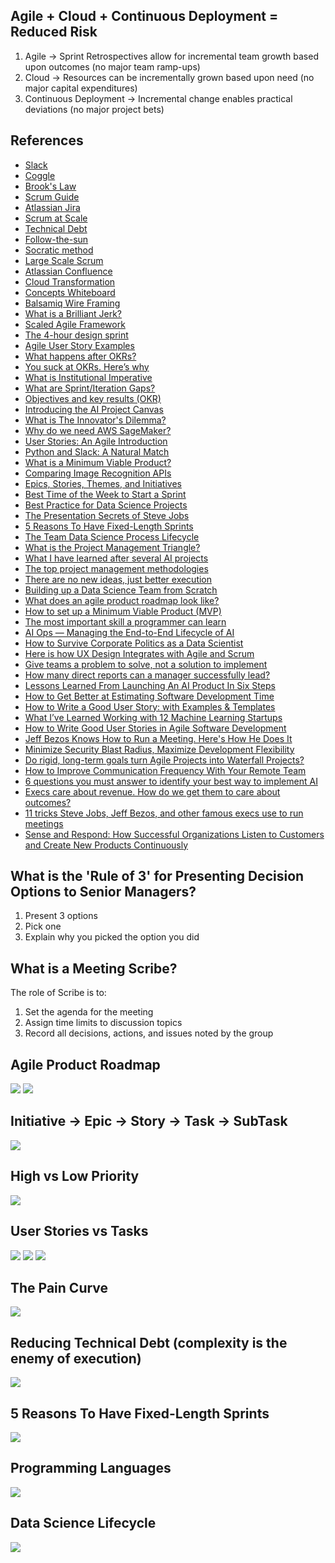 ## Agile + Cloud + Continuous Deployment = Reduced Risk
1) Agile -> Sprint Retrospectives allow for incremental team growth based upon outcomes (no major team ramp-ups)
2) Cloud -> Resources can be incrementally grown based upon need (no major capital expenditures)
3) Continuous Deployment -> Incremental change enables practical deviations (no major project bets)

## References
* [Slack](https://slack.com/intl/en-ca/)
* [Coggle](https://coggle.it)
* [Brook's Law](https://en.wikipedia.org/wiki/Brooks%27s_law)
* [Scrum Guide](https://www.scrumguides.org/index.html)
* [Atlassian Jira](https://www.atlassian.com/software/jira?r=APMT)
* [Scrum at Scale](https://www.scrumatscale.com/scrum-at-scale-guide-read-online/)
* [Technical Debt](https://en.wikipedia.org/wiki/Technical_debt)
* [Follow-the-sun](https://en.wikipedia.org/wiki/Follow-the-sun)
* [Socratic method](https://en.wikipedia.org/wiki/Socratic_method)
* [Large Scale Scrum](https://less.works)
* [Atlassian Confluence](https://www.atlassian.com/software/confluence)
* [Cloud Transformation](https://www.dynatrace.com/news/blog/what-i-learned-in-my-80-hours-with-singapore-cloud-transformation-leaders/)
* [Concepts Whiteboard](https://concepts.app/en/)
* [Balsamiq Wire Framing](https://balsamiq.com/?gclid=Cj0KCQjwj_XpBRCCARIsAItJiuQfOalumnddzhZm1-dGZt7jCQE7og5dvvzTDXfTgsJzOtnt2jufwQcaAsmOEALw_wcB)
* [What is a Brilliant Jerk?](https://www.inc.com/jim-schleckser/why-netflix-doesn-t-tolerate-brilliant-jerks.html)
* [Scaled Agile Framework](https://www.scaledagileframework.com)
* [The 4-hour design sprint](https://ux.shopify.com/the-4-hour-design-sprint-b05b516cede7)
* [Agile User Story Examples](https://tech.gsa.gov/guides/user_story_example/)
* [What happens after OKRs?](https://medium.com/pminsider/what-happens-after-okrs-2c64a8c27974)
* [You suck at OKRs. Here’s why](https://medium.com/@jboogie/you-suck-at-okrs-heres-why-84e7bf2836d3)
* [What is Institutional Imperative](https://www.allbusiness.com/how-to-avoid-the-institutional-imperative-14597416-1.html)
* [What are Sprint/Iteration Gaps?](https://community.versionone.com/VersionOne/VersionOne_Basics/Common_Questions/What_are_Sprint%2F%2FIteration_Gaps%3F)
* [Objectives and key results (OKR)](https://en.wikipedia.org/wiki/OKR)
* [Introducing the AI Project Canvas](https://towardsdatascience.com/introducing-the-ai-project-canvas-e88e29eb7024)
* [What is The Innovator's Dilemma?](https://en.wikipedia.org/wiki/The_Innovator%27s_Dilemma)
* [Why do we need AWS SageMaker?](https://towardsdatascience.com/why-do-we-need-aws-sagemaker-79bce465f19f)
* [User Stories: An Agile Introduction](http://www.agilemodeling.com/artifacts/userStory.htm)
* [Python and Slack: A Natural Match](https://towardsdatascience.com/python-and-slack-a-natural-match-60b136883d4d)
* [What is a Minimum Viable Product?](https://en.wikipedia.org/wiki/Minimum_viable_product)
* [Comparing Image Recognition APIs](https://www.upwork.com/hiring/data/comparing-image-recognition-apis/)
* [Epics, Stories, Themes, and Initiatives](https://www.atlassian.com/agile/project-management/epics-stories-themes)
* [Best Time of the Week to Start a Sprint](https://www.scrumalliance.org/community/articles/2016/october/best-time-of-the-week-to-start-a-sprint)
* [Best Practice for Data Science Projects](https://towardsdatascience.com/best-practice-for-data-science-projects-d91193fbd0ff)
* [The Presentation Secrets of Steve Jobs](https://www.slideshare.net/cvgallo/the-presentation-secrets-of-steve-jobs-2609477)
* [5 Reasons To Have Fixed-Length Sprints](https://www.knowledgehut.com/blog/agile/5-reasons-to-have-fixed-length-sprints)
* [The Team Data Science Process Lifecycle](https://docs.microsoft.com/en-us/azure/machine-learning/team-data-science-process/overview)
* [What is the Project Management Triangle?](https://en.wikipedia.org/wiki/Project_management_triangle)
* [What I have learned after several AI projects](https://medium.com/predict/what-i-have-learned-after-several-ai-projects-131e345ac5cd)
* [The top project management methodologies](https://monday.com/blog/top-project-management-methodologies/)
* [There are no new ideas, just better execution](https://www.businessinsider.com/there-are-no-new-business-ideas-2012-9)
* [Building up a Data Science Team from Scratch](https://techblog.commercetools.com/building-up-a-data-science-team-from-scratch-7a7b24ba9f2d)
* [What does an agile product roadmap look like?](https://medium.com/@jboogie/what-does-an-agile-product-roadmap-look-like-cf0dbe5be4ef)
* [How to set up a Minimum Viable Product (MVP)](https://medium.com/ideachain/from-a-problem-to-a-well-defined-mvp-in-8-steps-88efa12c1345)
* [The most important skill a programmer can learn](https://www.freecodecamp.org/news/the-most-important-skill-a-programmer-can-learn-9d410c786baf/)
* [AI Ops — Managing the End-to-End Lifecycle of AI](https://medium.com/inside-machine-learning/ai-ops-managing-the-end-to-end-lifecycle-of-ai-3606a59591b0)
* [How to Survive Corporate Politics as a Data Scientist](https://medium.com/better-programming/how-to-survive-corporate-politics-as-a-data-scientist-ba914fac2471)
* [Here is how UX Design Integrates with Agile and Scrum](https://medium.com/swlh/here-is-how-ux-design-integrates-with-agile-and-scrum-4f3cf8c10e24)
* [Give teams a problem to solve, not a solution to implement](https://blog.usejournal.com/give-teams-a-problem-to-solve-not-a-solution-to-implement-52ad16252716)
* [How many direct reports can a manager successfully lead?](https://wideangle.com/many-direct-reports-can-manager-successfully-lead/)
* [Lessons Learned From Launching An AI Product In Six Steps](https://www.forbes.com/sites/forbestechcouncil/2018/06/13/lessons-learned-from-launching-an-ai-product-in-six-steps/#41066a64331e)
* [How to Get Better at Estimating Software Development Time](https://hackernoon.com/barriers-to-effective-software-effort-estimation-and-how-to-avoid-them-4abd39f09f26)
* [How to Write a Good User Story: with Examples & Templates](https://stormotion.io/blog/how-to-write-a-good-user-story-with-examples-templates/)
* [What I’ve Learned Working with 12 Machine Learning Startups](https://towardsdatascience.com/what-ive-learned-working-with-12-machine-learning-startups-a9a3026d2419)
* [How to Write Good User Stories in Agile Software Development](https://blog.easyagile.com/how-to-write-good-user-stories-in-agile-software-development-d4b25356b604)
* [Jeff Bezos Knows How to Run a Meeting. Here's How He Does It](https://www.inc.com/justin-bariso/jeff-bezos-knows-how-to-run-a-meeting-here-are-his-three-simple-rules.html)
* [Minimize Security Blast Radius, Maximize Development Flexibility](https://www.cloudtp.com/doppler/adopting-multi-cloud-strategy/)
* [Do rigid, long-term goals turn Agile Projects into Waterfall Projects?](https://medium.com/@teunhompe/scrum-loves-deadlines-an-end-to-the-holy-debate-3b172b458605)
* [How to Improve Communication Frequency With Your Remote Team](https://medium.com/better-humans/how-to-improve-communication-frequency-with-your-remote-team-a446e15e5bb5)
* [6 questions you must answer to identify your best way to implement AI](https://venturebeat.com/2018/06/14/6-questions-you-must-answer-to-identify-your-best-way-to-implement-ai/)
* [Execs care about revenue. How do we get them to care about outcomes?](https://medium.com/@jboogie/execs-care-about-revenue-how-do-we-get-them-to-care-about-outcomes-5d541a823358)
* [11 tricks Steve Jobs, Jeff Bezos, and other famous execs use to run meetings](https://www.businessinsider.com/steve-jobs-jeff-bezos-meeting-tricks-2014-11)
* [Sense and Respond: How Successful Organizations Listen to Customers and Create New Products Continuously](https://medium.com/@hyung_money/book-review-sense-respond-8810874a67ad)

## What is the 'Rule of 3' for Presenting Decision Options to Senior Managers?
1) Present 3 options
2) Pick one
3) Explain why you picked the option you did

## What is a Meeting Scribe?
The role of Scribe is to:
1) Set the agenda for the meeting
2) Assign time limits to discussion topics
3) Record all decisions, actions, and issues noted by the group

## Agile Product Roadmap
![](https://github.com/geoffreylink/Projects/blob/master/05%20Project%20Management/images/AgileProductRoadmap.png)
![](https://github.com/geoffreylink/Projects/blob/master/05%20Project%20Management/images/SCRUMUX.png)

## Initiative -> Epic -> Story -> Task -> SubTask
![](https://github.com/geoffreylink/Projects/blob/master/05%20Project%20Management/images/InitiativeEpicStory.png)

## High vs Low Priority
![](https://github.com/geoffreylink/Projects/blob/master/05%20Project%20Management/images/HighvsLowPriority.png)

## User Stories vs Tasks
![](https://github.com/geoffreylink/Projects/blob/master/05%20Project%20Management/images/UserStoriesvsTasks.jpeg)
![](https://github.com/geoffreylink/Projects/blob/master/05%20Project%20Management/images/UserStoryChecklist.jpeg)
![](https://github.com/geoffreylink/Projects/blob/master/05%20Project%20Management/images/AcceptanceCriteriaChecklist.jpeg)

## The Pain Curve
![](https://github.com/geoffreylink/Projects/blob/master/05%20Project%20Management/images/ThePainCurve.jpg)

## Reducing Technical Debt (complexity is the enemy of execution)
![](https://github.com/geoffreylink/Projects/blob/master/05%20Project%20Management/images/SmallCodebase.png)

## 5 Reasons To Have Fixed-Length Sprints
![](https://github.com/geoffreylink/Projects/blob/master/05%20Project%20Management/images/5ReasonsToHaveFixed-LengthSprints.png)

## Programming Languages
![](https://github.com/geoffreylink/Projects/blob/master/05%20Project%20Management/images/ProgrammingLanguages.png)

## Data Science Lifecycle
![](https://github.com/geoffreylink/Projects/blob/master/05%20Project%20Management/images/DataScienceLifecycle.png)
